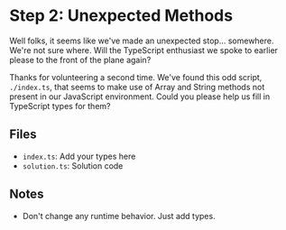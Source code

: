# Step 2: Unexpected Methods

Well folks, it seems like we've made an unexpected stop... somewhere.
We're not sure where.
Will the TypeScript enthusiast we spoke to earlier please to the front of the plane again?

Thanks for volunteering a second time.
We've found this odd script, `./index.ts`, that seems to make use of Array and String methods not present in our JavaScript environment.
Could you please help us fill in TypeScript types for them?

## Files

- `index.ts`: Add your types here
- `solution.ts`: Solution code

## Notes

- Don't change any runtime behavior. Just add types.
